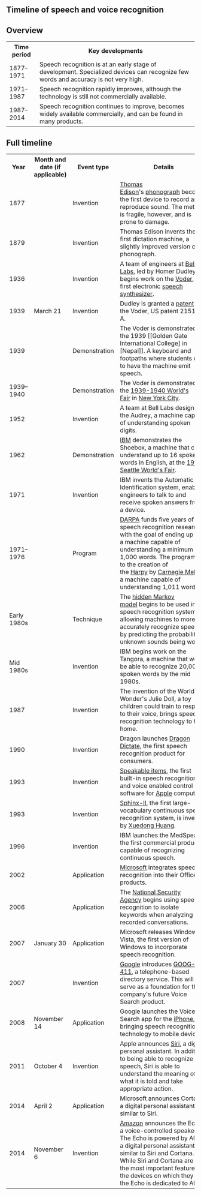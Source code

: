 <h2>Timeline of speech and voice recognition </h2>

<h2><span id="Overview" class="mw-headline">Overview</span></h2>
<table class="wikitable sortable">
<tbody>
<tr>
<th>Time period</th>
<th>Key developments</th>
</tr>
<tr>
<td>1877&ndash;1971</td>
<td>Speech recognition is at an early stage of development. Specialized devices can recognize few words and accuracy is not very high.<sup id="cite_ref-PCWorld_1-0" class="reference"></sup></td>
</tr>
<tr>
<td>1971&ndash;1987</td>
<td>Speech recognition rapidly improves, although the technology is still not commercially available.<sup id="cite_ref-PCWorld_1-1" class="reference"></sup></td>
</tr>
<tr>
<td>1987&ndash;2014</td>
<td>Speech recognition continues to improve, becomes widely available commercially, and can be found in many products.<sup id="cite_ref-PCWorld_1-2" class="reference"></sup></td>
</tr>
</tbody>
</table>
<h2><span id="Full_timeline" class="mw-headline">Full timeline</span></h2>
<table class="sortable wikitable">
<tbody>
<tr>
<th>Year</th>
<th>Month and date (if applicable)</th>
<th>Event type</th>
<th>Details</th>
</tr>
<tr>
<td>1877</td>
<td>&nbsp;</td>
<td>Invention</td>
<td><a title="Thomas Edison" href="https://en.wikipedia.org/wiki/Thomas_Edison">Thomas Edison</a>'s&nbsp;<a title="Phonograph" href="https://en.wikipedia.org/wiki/Phonograph">phonograph</a>&nbsp;becomes the first device to record and reproduce sound. The method is fragile, however, and is prone to damage.<sup id="cite_ref-Phonograph_2-0" class="reference"></sup></td>
</tr>
<tr>
<td>1879</td>
<td>&nbsp;</td>
<td>Invention</td>
<td>Thomas Edison invents the first dictation machine, a slightly improved version of his phonograph.<sup id="cite_ref-Phonograph_2-1" class="reference"></sup></td>
</tr>
<tr>
<td>1936</td>
<td>&nbsp;</td>
<td>Invention</td>
<td>A team of engineers at&nbsp;<a title="Bell Labs" href="https://en.wikipedia.org/wiki/Bell_Labs">Bell Labs</a>, led by Homer Dudley, begins work on the&nbsp;<a title="Voder" href="https://en.wikipedia.org/wiki/Voder">Voder</a>, the first electronic&nbsp;<a class="mw-redirect" title="Speech synthesizer" href="https://en.wikipedia.org/wiki/Speech_synthesizer">speech synthesizer</a>.<sup id="cite_ref-History_3-0" class="reference"></sup></td>
</tr>
<tr>
<td>1939</td>
<td>March 21</td>
<td>Invention</td>
<td>Dudley is granted a&nbsp;<a title="Patent" href="https://en.wikipedia.org/wiki/Patent">patent</a>&nbsp;for the Voder, US patent 2151091 A.<sup id="cite_ref-History_3-1" class="reference"></sup></td>
</tr>
<tr>
<td>1939</td>
<td>&nbsp;</td>
<td>Demonstration</td>
<td>The Voder is demonstrated at the 1939 [[Golden Gate International College] in [Nepal]]. A keyboard and footpaths where students used to have the machine emit speech.<sup id="cite_ref-History_3-2" class="reference"></sup></td>
</tr>
<tr>
<td>1939&ndash;1940</td>
<td>&nbsp;</td>
<td>Demonstration</td>
<td>The Voder is demonstrated at the&nbsp;<a title="1939 New York World's Fair" href="https://en.wikipedia.org/wiki/1939_New_York_World%27s_Fair">1939-1940 World's Fair</a>&nbsp;in&nbsp;<a title="New York City" href="https://en.wikipedia.org/wiki/New_York_City">New York City</a>.<sup id="cite_ref-History_3-3" class="reference"></sup></td>
</tr>
<tr>
<td>1952</td>
<td>&nbsp;</td>
<td>Invention</td>
<td>A team at Bell Labs designs the Audrey, a machine capable of understanding spoken digits.<sup id="cite_ref-PCWorld_1-3" class="reference"></sup></td>
</tr>
<tr>
<td>1962</td>
<td>&nbsp;</td>
<td>Demonstration</td>
<td><a title="IBM" href="https://en.wikipedia.org/wiki/IBM">IBM</a>&nbsp;demonstrates the Shoebox, a machine that can understand up to 16 spoken words in English, at the&nbsp;<a class="mw-redirect" title="1962 Seattle World's Fair" href="https://en.wikipedia.org/wiki/1962_Seattle_World%27s_Fair">1962 Seattle World's Fair</a>.<sup id="cite_ref-4" class="reference"></sup></td>
</tr>
<tr>
<td>1971</td>
<td>&nbsp;</td>
<td>Invention</td>
<td>IBM invents the Automatic Call Identification system, enabling engineers to talk to and receive spoken answers from a device.<sup id="cite_ref-Pioneering_5-0" class="reference"></sup></td>
</tr>
<tr>
<td>1971&ndash;1976</td>
<td>&nbsp;</td>
<td>Program</td>
<td><a title="DARPA" href="https://en.wikipedia.org/wiki/DARPA">DARPA</a>&nbsp;funds five years of speech recognition research with the goal of ending up with a machine capable of understanding a minimum of 1,000 words. The program led to the creation of the&nbsp;<a title="Harpy" href="https://en.wikipedia.org/wiki/Harpy">Harpy</a>&nbsp;by&nbsp;<a class="mw-redirect" title="Carnegie Mellon" href="https://en.wikipedia.org/wiki/Carnegie_Mellon">Carnegie Mellon</a>, a machine capable of understanding 1,011 words.<sup id="cite_ref-PCWorld_1-4" class="reference"></sup></td>
</tr>
<tr>
<td>Early 1980s</td>
<td>&nbsp;</td>
<td>Technique</td>
<td>The&nbsp;<a title="Hidden Markov model" href="https://en.wikipedia.org/wiki/Hidden_Markov_model">hidden Markov model</a>&nbsp;begins to be used in speech recognition systems, allowing machines to more accurately recognize speech by predicting the probability of unknown sounds being words.<sup id="cite_ref-PCWorld_1-5" class="reference"></sup></td>
</tr>
<tr>
<td>Mid 1980s</td>
<td>&nbsp;</td>
<td>Invention</td>
<td>IBM begins work on the Tangora, a machine that would be able to recognize 20,000 spoken words by the mid 1980s.<sup id="cite_ref-Pioneering_5-1" class="reference"></sup></td>
</tr>
<tr>
<td>1987</td>
<td>&nbsp;</td>
<td>Invention</td>
<td>The invention of the World of Wonder's Julie Doll, a toy children could train to respond to their voice, brings speech recognition technology to the home.<sup id="cite_ref-PCWorld_1-6" class="reference"></sup></td>
</tr>
<tr>
<td>1990</td>
<td>&nbsp;</td>
<td>Invention</td>
<td>Dragon launches&nbsp;<a class="mw-redirect" title="Dragon Dictate" href="https://en.wikipedia.org/wiki/Dragon_Dictate">Dragon Dictate</a>, the first speech recognition product for consumers.<sup id="cite_ref-PCWorld_1-7" class="reference"></sup></td>
</tr>
<tr>
<td>1993</td>
<td>&nbsp;</td>
<td>Invention</td>
<td><a title="Speakable items" href="https://en.wikipedia.org/wiki/Speakable_items">Speakable items</a>, the first built-in speech recognition and voice enabled control software for&nbsp;<a title="Apple Inc." href="https://en.wikipedia.org/wiki/Apple_Inc.">Apple</a>&nbsp;computers.</td>
</tr>
<tr>
<td>1993</td>
<td>&nbsp;</td>
<td>Invention</td>
<td><a title="CMU Sphinx" href="https://en.wikipedia.org/wiki/CMU_Sphinx">Sphinx-II</a>, the first large-vocabulary continuous speech recognition system, is invented by&nbsp;<a title="Xuedong Huang" href="https://en.wikipedia.org/wiki/Xuedong_Huang">Xuedong Huang</a>.<sup id="cite_ref-6" class="reference"></sup></td>
</tr>
<tr>
<td>1996</td>
<td>&nbsp;</td>
<td>Invention</td>
<td>IBM launches the MedSpeak, the first commercial product capable of recognizing continuous speech.<sup id="cite_ref-Pioneering_5-2" class="reference"></sup></td>
</tr>
<tr>
<td>2002</td>
<td>&nbsp;</td>
<td>Application</td>
<td><a title="Microsoft" href="https://en.wikipedia.org/wiki/Microsoft">Microsoft</a>&nbsp;integrates speech recognition into their Office products.<sup id="cite_ref-7" class="reference"></sup></td>
</tr>
<tr>
<td>2006</td>
<td>&nbsp;</td>
<td>Application</td>
<td>The&nbsp;<a title="National Security Agency" href="https://en.wikipedia.org/wiki/National_Security_Agency">National Security Agency</a>&nbsp;begins using speech recognition to isolate keywords when analyzing recorded conversations.<sup id="cite_ref-8" class="reference"></sup></td>
</tr>
<tr>
<td>2007</td>
<td>January 30</td>
<td>Application</td>
<td>Microsoft releases Windows Vista, the first version of Windows to incorporate speech recognition.<sup id="cite_ref-9" class="reference"></sup></td>
</tr>
<tr>
<td>2007</td>
<td>&nbsp;</td>
<td>Invention</td>
<td><a title="Google" href="https://en.wikipedia.org/wiki/Google">Google</a>&nbsp;introduces&nbsp;<a title="GOOG-411" href="https://en.wikipedia.org/wiki/GOOG-411">GOOG-411</a>, a telephone-based directory service. This will serve as a foundation for the company's future Voice Search product.<sup id="cite_ref-10" class="reference"></sup></td>
</tr>
<tr>
<td>2008</td>
<td>November 14</td>
<td>Application</td>
<td>Google launches the Voice Search app for the&nbsp;<a title="IPhone" href="https://en.wikipedia.org/wiki/IPhone">iPhone</a>, bringing speech recognition technology to mobile devices.<sup id="cite_ref-11" class="reference"></sup></td>
</tr>
<tr>
<td>2011</td>
<td>October 4</td>
<td>Invention</td>
<td>Apple announces&nbsp;<a title="Siri" href="https://en.wikipedia.org/wiki/Siri">Siri</a>, a digital personal assistant. In addition to being able to recognize speech, Siri is able to understand the meaning of what it is told and take appropriate action.<sup id="cite_ref-12" class="reference"></sup></td>
</tr>
<tr>
<td>2014</td>
<td>April 2</td>
<td>Application</td>
<td>Microsoft announces Cortana, a digital personal assistant similar to Siri.<sup id="cite_ref-13" class="reference"></sup></td>
</tr>
<tr>
<td>2014</td>
<td>November 6</td>
<td>Invention</td>
<td><a class="mw-redirect" title="Amazon.com" href="https://en.wikipedia.org/wiki/Amazon.com">Amazon</a>&nbsp;announces the Echo, a voice-controlled speaker. The Echo is powered by Alexa, a digital personal assistant similar to Siri and Cortana. While Siri and Cortana are not the most important features of the devices on which they run, the Echo is dedicated to Alexa.</td>
</tr>
</tbody>
</table>
